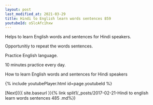 ```yaml
---
layout: post
last_modified_at: 2021-03-29
title: Hindi to English learn words sentences 859 
youtubeId: oSlcAfc1hxw
---
```

 
 
Helps to learn English words and sentences for Hindi speakers.

Opportunitiy to repeat the words sentences. 

Practice English language. 
 
10 minutes practice every day. 
 
How to learn English words and sentences for Hindi speakers 
 
{% include youtubePlayer.html id=page.youtubeId %}
 
 
[Next]({{ site.baseurl }}{% link  split1/_posts/2017-02-21-Hindi to english learn words sentences 485 .md%})
 
